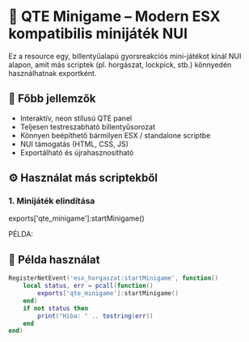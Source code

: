 # 🎣 QTE Minigame – Modern ESX kompatibilis minijáték NUI

Ez a resource egy, billentyűalapú gyorsreakciós mini-játékot kínál NUI alapon, amit más scriptek (pl. horgászat, lockpick, stb.) könnyedén használhatnak exportként.

## 🌟 Főbb jellemzők

- Interaktív, neon stílusú QTE panel
- Teljesen testreszabható billentyűsorozat
- Könnyen beépíthető bármilyen ESX / standalone scriptbe
- NUI támogatás (HTML, CSS, JS)
- Exportálható és újrahasznosítható




## ⚙️ Használat más scriptekből

### 1. Minijáték elindítása

exports['qte_minigame']:startMinigame()

PÉLDA:

## 🔧 Példa használat

```lua
RegisterNetEvent('esx_horgaszat:startMinigame', function()
    local status, err = pcall(function()
        exports['qte_minigame']:startMinigame()
    end)
    if not status then
        print("Hiba: " .. tostring(err))
    end
end)



  

